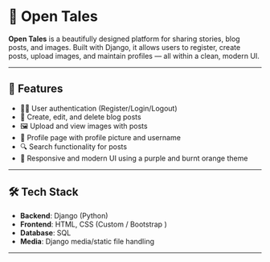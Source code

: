 # 📖 Open Tales

**Open Tales** is a beautifully designed platform for sharing stories, blog posts, and images. Built with Django, it allows users to register, create posts, upload images, and maintain profiles — all within a clean, modern UI.


---

## 🚀 Features

- 🧑‍💻 User authentication (Register/Login/Logout)
- 📝 Create, edit, and delete blog posts
- 🖼️ Upload and view images with posts
- 👤 Profile page with profile picture and username
- 🔍 Search functionality for posts
- 🎨 Responsive and modern UI using a purple and burnt orange theme

---

## 🛠 Tech Stack

- **Backend**: Django (Python)
- **Frontend**: HTML, CSS (Custom / Bootstrap )
- **Database**: SQL
- **Media**: Django media/static file handling

---



